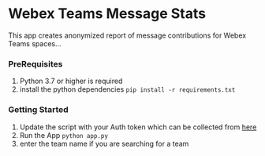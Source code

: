 # Webex Teams Message Stats

This app creates anonymized report of message contributions for Webex Teams spaces...

### PreRequisites

1. Python 3.7 or higher is required
2. install the python dependencies `pip install -r requirements.txt`

### Getting Started

1. Update the script with your Auth token which can be collected from [here](https://developer.webex.com/docs/api/getting-started)
2. Run the App `python app.py`
3. enter the team name if you are searching for a team
